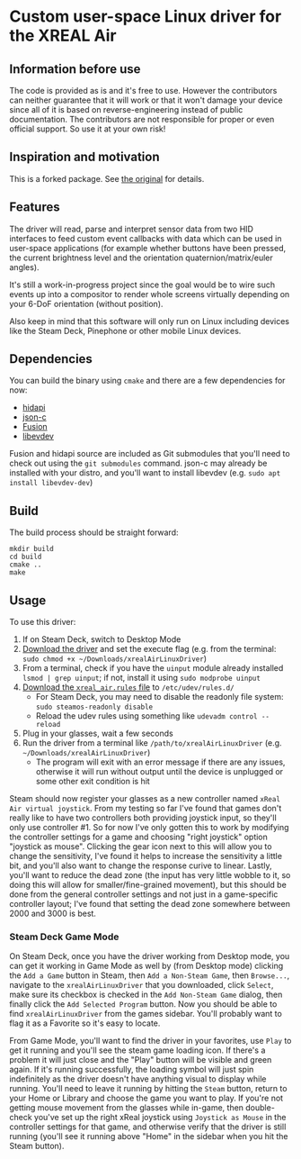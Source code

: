 # Custom user-space Linux driver for the XREAL Air

## Information before use

The code is provided as is and it's free to use. However the contributors can neither guarantee that 
it will work or that it won't damage your device since all of it is based on reverse-engineering 
instead of public documentation. The contributors are not responsible for proper or even official 
support. So use it at your own risk!

## Inspiration and motivation

This is a forked package. See [the original](https://gitlab.com/TheJackiMonster/nrealAirLinuxDriver) for details. 

## Features

The driver will read, parse and interpret sensor data from two HID interfaces to feed custom event 
callbacks with data which can be used in user-space applications (for example whether buttons have 
been pressed, the current brightness level and the orientation quaternion/matrix/euler angles).

It's still a work-in-progress project since the goal would be to wire such events up into a 
compositor to render whole screens virtually depending on your 6-DoF orientation (without position).

Also keep in mind that this software will only run on Linux including devices like the Steam Deck, 
Pinephone or other mobile Linux devices.

## Dependencies

You can build the binary using `cmake` and there are a few dependencies for now:
 - [hidapi](https://github.com/libusb/hidapi)
 - [json-c](https://github.com/json-c/json-c/)
 - [Fusion](https://github.com/xioTechnologies/Fusion)
 - [libevdev](https://gitlab.freedesktop.org/libevdev/libevdev)

Fusion and hidapi source are included as Git submodules that you'll need to check out using the `git submodules` command. json-c may already be installed with your distro, and you'll want to install libevdev (e.g. `sudo apt install libevdev-dev`)

## Build

The build process should be straight forward:

```
mkdir build
cd build
cmake ..
make
```

## Usage

To use this driver:
1. If on Steam Deck, switch to Desktop Mode
2. [Download the driver](https://github.com/wheaney/xrealAirLinuxDriver/releases/latest/download/xrealAirLinuxDriver) and set the execute flag (e.g. from the terminal: `sudo chmod +x ~/Downloads/xrealAirLinuxDriver`)
3. From a terminal, check if you have the `uinput` module already installed `lsmod | grep uinput`; if not, install it using `sudo modprobe uinput`
4. [Download the `xreal_air.rules` file](https://github.com/wheaney/xrealAirLinuxDriver/blob/main/udev/xreal_air.rules) to `/etc/udev/rules.d/`
   * For Steam Deck, you may need to disable the readonly file system: `sudo steamos-readonly disable`
   * Reload the udev rules using something like `udevadm control --reload`
5. Plug in your glasses, wait a few seconds
6. Run the driver from a terminal like `/path/to/xrealAirLinuxDriver` (e.g. `~/Downloads/xrealAirLinuxDriver`)
   * The program will exit with an error message if there are any issues, otherwise it will run without output until the device is unplugged or some other exit condition is hit
  
Steam should now register your glasses as a new controller named `xReal Air virtual joystick`. From my testing so far I've found that games don't really like to have two controllers both providing joystick input, so they'll only use controller #1. So for now I've only gotten this to work by modifying the controller settings for a game and choosing "right joystick" option "joystick as mouse". Clicking the gear icon next to this will allow you to change the sensitivity, I've found it helps to increase the sensitivity a little bit, and you'll also want to change the response curive to linear. Lastly, you'll want to reduce the dead zone (the input has very little wobble to it, so doing this will allow for smaller/fine-grained movement), but this should be done from the general controller settings and not just in a game-specific controller layout; I've found that setting the dead zone somewhere between 2000 and 3000 is best.

### Steam Deck Game Mode

On Steam Deck, once you have the driver working from Desktop mode, you can get it working in Game Mode as well by (from Desktop mode) clicking the `Add a Game` button in Steam, then `Add a Non-Steam Game`, then `Browse...`, navigate to the `xrealAirLinuxDriver` that you downloaded, click `Select`, make sure its checkbox is checked in the `Add Non-Steam Game` dialog, then finally click the `Add Selected Program` button. Now you should be able to find `xrealAirLinuxDriver` from the games sidebar. You'll probably want to flag it as a Favorite so it's easy to locate. 

From Game Mode, you'll want to find the driver in your favorites, use `Play` to get it running and you'll see the steam game loading icon. If there's a problem it will just close and the "Play" button will be visible and green again. If it's running successfully, the loading symbol will just spin indefinitely as the driver doesn't have anything visual to display while running. You'll need to leave it running by hitting the `Steam` button, return to your Home or Library and choose the game you want to play. If you're not getting mouse movement from the glasses while in-game, then double-check you've set up the right xReal joystick using `Joystick as Mouse` in the controller settings for that game, and otherwise verify that the driver is still running (you'll see it running above "Home" in the sidebar when you hit the Steam button).

